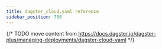 ```yaml
---
title: dagster_cloud.yaml reference
sidebar_position: 700
---
```


{/* TODO move content from https://docs.dagster.io/dagster-plus/managing-deployments/dagster-cloud-yaml */}